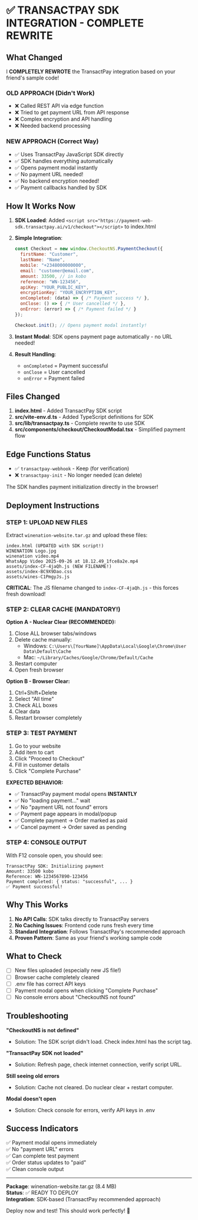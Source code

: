 # ✅ TRANSACTPAY SDK INTEGRATION - COMPLETE REWRITE

## What Changed

I **COMPLETELY REWROTE** the TransactPay integration based on your friend's sample code!

### OLD APPROACH (Didn't Work)
- ❌ Called REST API via edge function
- ❌ Tried to get payment URL from API response  
- ❌ Complex encryption and API handling
- ❌ Needed backend processing

### NEW APPROACH (Correct Way) 
- ✅ Uses TransactPay JavaScript SDK directly
- ✅ SDK handles everything automatically
- ✅ Opens payment modal instantly
- ✅ No payment URL needed!
- ✅ No backend encryption needed!
- ✅ Payment callbacks handled by SDK

## How It Works Now

1. **SDK Loaded**: Added `<script src="https://payment-web-sdk.transactpay.ai/v1/checkout"></script>` to index.html

2. **Simple Integration**: 
   ```javascript
   const Checkout = new window.CheckoutNS.PaymentCheckout({
     firstName: "Customer",
     lastName: "Name", 
     mobile: "+2348000000000",
     email: "customer@email.com",
     amount: 33500, // in kobo
     reference: "WN-123456",
     apiKey: "YOUR_PUBLIC_KEY",
     encryptionKey: "YOUR_ENCRYPTION_KEY",
     onCompleted: (data) => { /* Payment success */ },
     onClose: () => { /* User cancelled */ },
     onError: (error) => { /* Payment failed */ }
   });
   
   Checkout.init(); // Opens payment modal instantly!
   ```

3. **Instant Modal**: SDK opens payment page automatically - no URL needed!

4. **Result Handling**: 
   - `onCompleted` = Payment successful
   - `onClose` = User cancelled
   - `onError` = Payment failed

## Files Changed

1. **index.html** - Added TransactPay SDK script
2. **src/vite-env.d.ts** - Added TypeScript definitions for SDK
3. **src/lib/transactpay.ts** - Complete rewrite to use SDK
4. **src/components/checkout/CheckoutModal.tsx** - Simplified payment flow

## Edge Functions Status

- ✅ `transactpay-webhook` - Keep (for verification)
- ❌ `transactpay-init` - No longer needed (can delete)

The SDK handles payment initialization directly in the browser!

## Deployment Instructions

### STEP 1: UPLOAD NEW FILES

Extract `winenation-website.tar.gz` and upload these files:

```
index.html (UPDATED with SDK script!)
WINENATION Logo.jpg
winenation video.mp4  
WhatsApp Video 2025-09-26 at 18.12.49_1fce8a2e.mp4
assets/index-CF-4jaQh.js (NEW FILENAME!)
assets/index-BC9X9Dao.css
assets/wines-C1PmgyJs.js
```

**CRITICAL**: The JS filename changed to `index-CF-4jaQh.js` - this forces fresh download!

### STEP 2: CLEAR CACHE (MANDATORY!)

**Option A - Nuclear Clear (RECOMMENDED):**
1. Close ALL browser tabs/windows
2. Delete cache manually:
   - Windows: `C:\Users\[YourName]\AppData\Local\Google\Chrome\User Data\Default\Cache`
   - Mac: `~/Library/Caches/Google/Chrome/Default/Cache`
3. Restart computer
4. Open fresh browser

**Option B - Browser Clear:**
1. Ctrl+Shift+Delete
2. Select "All time"
3. Check ALL boxes
4. Clear data
5. Restart browser completely

### STEP 3: TEST PAYMENT

1. Go to your website
2. Add item to cart
3. Click "Proceed to Checkout"
4. Fill in customer details
5. Click "Complete Purchase"

**EXPECTED BEHAVIOR:**
- ✅ TransactPay payment modal opens **INSTANTLY**
- ✅ No "loading payment..." wait
- ✅ No "payment URL not found" errors
- ✅ Payment page appears in modal/popup
- ✅ Complete payment → Order marked as paid
- ✅ Cancel payment → Order saved as pending

### STEP 4: CONSOLE OUTPUT

With F12 console open, you should see:

```
TransactPay SDK: Initializing payment
Amount: 33500 kobo
Reference: WN-1234567890-123456
Payment completed: { status: "successful", ... }
✅ Payment successful!
```

## Why This Works

1. **No API Calls**: SDK talks directly to TransactPay servers
2. **No Caching Issues**: Frontend code runs fresh every time
3. **Standard Integration**: Follows TransactPay's recommended approach
4. **Proven Pattern**: Same as your friend's working sample code

## What to Check

- [ ] New files uploaded (especially new JS file!)
- [ ] Browser cache completely cleared
- [ ] .env file has correct API keys
- [ ] Payment modal opens when clicking "Complete Purchase"
- [ ] No console errors about "CheckoutNS not found"

## Troubleshooting

**"CheckoutNS is not defined"**
- Solution: The SDK script didn't load. Check index.html has the script tag.

**"TransactPay SDK not loaded"**
- Solution: Refresh page, check internet connection, verify script URL.

**Still seeing old errors**
- Solution: Cache not cleared. Do nuclear clear + restart computer.

**Modal doesn't open**
- Solution: Check console for errors, verify API keys in .env

## Success Indicators

✅ Payment modal opens immediately  
✅ No "payment URL" errors  
✅ Can complete test payment  
✅ Order status updates to "paid"  
✅ Clean console output  

---

**Package**: winenation-website.tar.gz (8.4 MB)  
**Status**: ✅ READY TO DEPLOY  
**Integration**: SDK-based (TransactPay recommended approach)  

Deploy now and test! This should work perfectly! 🎉
